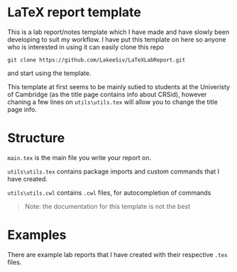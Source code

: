 # LaTeX report template
This is a lab report/notes template which I have made and have slowly been developing to suit my workflow. I have put this template on here so anyone who is interested in using it can easily clone this repo

```git clone https://github.com/LakeeSiv/LaTeXLabReport.git```

and start using the template.

This template at first seems to be mainly sutied to students at the Univeristy of Cambridge (as the title page contains info about CRSid), however chaning a few lines on `utils\utils.tex` will allow you to change the title page info.


# Structure

`main.tex` is the main file you write your report on.

`utils\utils.tex` contains package imports and custom commands that I have created.

`utils\utils.cwl` contains `.cwl` files, for autocompletion of commands

>Note: the documentation for this template  is not the best
# Examples

There are example lab reports that I have created with their respective `.tex` files.
